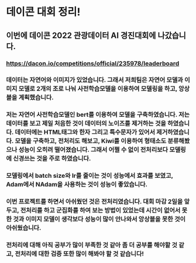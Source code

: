 # 데이콘 대회 정리!
## 이번에 데이콘 2022 관광데이터 AI 경진대회에 나갔습니다.
### https://dacon.io/competitions/official/235978/leaderboard
### 데이터는 자연어와 이미지가 있었습니다.  그래서 저희팀은 자연어 모델과 이미지 모델로 2개의 조로 나눠 사전학습모델을 이용하여 모델링을 하고, 앙상블을 계획했습니다.
### 저는 자연어 사전학습모델인 bert를 이용하여 모델을 구축하였습니다. 저는 데이터를 보고 제일 처음한 것이 데이터의 노이즈를 제거하는 것을 하였습니다. 데이터에는 HTML태그와 한자 그리고 특수문자가 있어서 제거하였습니다. 모델을 구축하고, 전처리도 해보고, Kiwi를 이용하여 형태소도 분류해봤으나 성능이 오히려 떨어졌습니다. 그래서 어쩔 수 없이 전처리보다 모델링에 신경쓰는 것을 주로 하였습니다.
### 모델링에서 batch size와 lr를 줄이는 것이 성능에서 효과를 보였고, Adam에서 NAdam을 사용하는 것이 성능이 좋았습니다.
### 이번 프로젝트를 하면서 아쉬웠던 것은 전처리였습니다. 대회 마감 2일을 앞두고, 전처리를 하고 군집화를 하여 보는 방법이 있었는데 시간이 없어서 못한 것과 이미지 모델이 생각보다 성능이 많이 안나와서 앙상블을 못한 것이 아쉬웠습니다.
### 전처리에 대해 아직 공부가 많이 부족한 것 같아 좀 더 공부를 해야할 것 같고, 전처리에 대한 검증 또한 많이 해봐야 할 것 같습니다!
